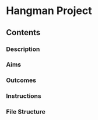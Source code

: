 # Hangman Project
## Contents
### Description
### Aims
### Outcomes
### Instructions
### File Structure
